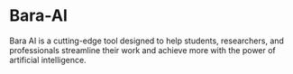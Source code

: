 # Bara-AI
Bara AI is a cutting-edge tool designed to help students, researchers, and professionals streamline their work and achieve more with the power of artificial intelligence.
